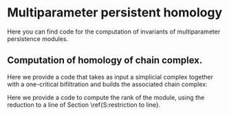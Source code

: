 # Multiparameter persistent homology

Here you can find code for the computation of invariants of multiparameter persistence modules.


## Computation of homology of chain complex.

Here we provide a code that takes as input a  simplicial complex together with a one-critical bifiltration and builds the  associated chain complex:





Here we provide a code to compute the rank of the module, using the reduction to a line of Section \ref{S:restriction to line}.
